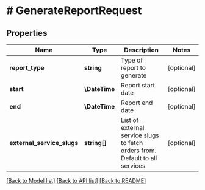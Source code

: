 # # GenerateReportRequest

## Properties

Name | Type | Description | Notes
------------ | ------------- | ------------- | -------------
**report_type** | **string** | Type of report to generate | [optional]
**start** | **\DateTime** | Report start date | [optional]
**end** | **\DateTime** | Report end date | [optional]
**external_service_slugs** | **string[]** | List of external service slugs to fetch orders from. Default to all services | [optional]

[[Back to Model list]](../../README.md#models) [[Back to API list]](../../README.md#endpoints) [[Back to README]](../../README.md)
